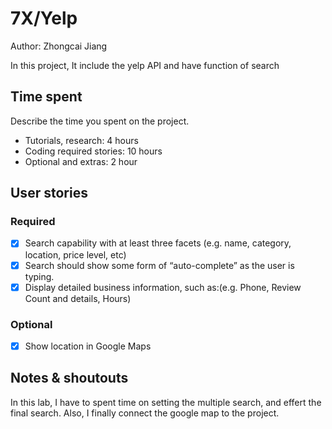# 7X/Yelp

Author: Zhongcai Jiang

In this project, It include the yelp API and have function of search

## Time spent
Describe the time you spent on the project.
 * Tutorials, research: 4 hours
 * Coding required stories: 10 hours
 * Optional and extras: 2 hour

## User stories

### Required
 * [x] Search capability with at least three facets (e.g. name, category, location, price level, etc) 
 * [x] Search should show some form of “auto-complete” as the user is typing.
 * [x] Display detailed business information, such as:(e.g. Phone, Review Count and details, Hours)

### Optional

 * [x] Show location in Google Maps



## Notes & shoutouts
In this lab, I have to spent time on setting the multiple search, and effert the final search. Also, I finally connect the google map to the project.
